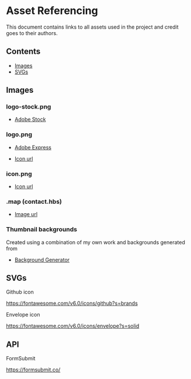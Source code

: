 # Asset Referencing

This document contains links to all assets used in the project and credit goes to their authors.

## Contents

- [Images](#images)
- [SVGs](#svgs)

## Images

### logo-stock.png

- [Adobe Stock](https://stock.adobe.com/search?k=placeholder&asset_id=248426448)

### logo.png

- [Adobe Express](https://express.adobe.com/express-apps/logo-maker/preview)

- [Icon url](https://thenounproject.com/term/computer/19562) 

### icon.png

- [Icon url](https://thenounproject.com/term/computer/19562) 

### .map (contact.hbs)

- [Image url](https://commons.wikimedia.org/wiki/File:South_West_England_districts_2011_map.svg)

### Thumbnail backgrounds

Created using a combination of my own work and backgrounds generated from

- [Background Generator](https://bggenerator.com/index.php)

## SVGs

Github icon

https://fontawesome.com/v6.0/icons/github?s=brands

Envelope icon

https://fontawesome.com/v6.0/icons/envelope?s=solid

## API

FormSubmit

https://formsubmit.co/